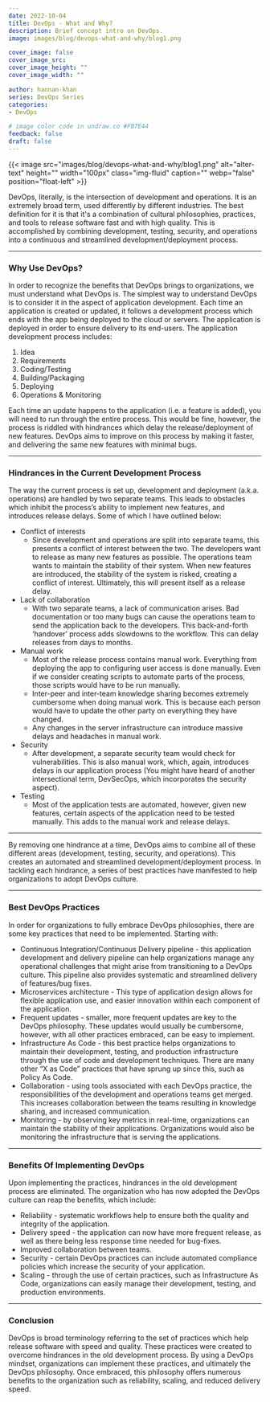 ```yaml
---
date: 2022-10-04
title: DevOps - What and Why?
description: Brief concept intro on DevOps.
image: images/blog/devops-what-and-why/blog1.png

cover_image: false
cover_image_src: 
cover_image_height: ""
cover_image_width: ""

author: hannan-khan
series: DevOps Series
categories:
- DevOps

# image color code in undraw.co #FB7E44 
feedback: false
draft: false
---
```


{{< image src="images/blog/devops-what-and-why/blog1.png" alt="alter-text" height="" width="100px" class="img-fluid" caption="" webp="false" position="float-left" >}}

DevOps, literally, is the intersection of development and operations. It is an extremely broad term, used differently by different industries. The best definition for it is that it's a combination of cultural philosophies, practices, and tools to release software fast and with high quality. This is accomplished by combining development, testing, security, and operations into a continuous and streamlined development/deployment process.
________________

### Why Use DevOps?

In order to recognize the benefits that DevOps brings to organizations, we must understand what DevOps is. The simplest way to understand DevOps is to consider it in the aspect of application development. Each time an application is created or updated, it follows a development process which ends with the app being deployed to the cloud or servers. The application is deployed in order to ensure delivery to its end-users.
The application development process includes:

1. Idea
2. Requirements
3. Coding/Testing
4. Building/Packaging
5. Deploying
6. Operations & Monitoring  
  
Each time an update happens to the application (i.e. a feature is added), you will need to run through the entire process. This would be fine, however, the process is riddled with hindrances which delay the release/deployment of new features. DevOps aims to improve on this process by making it faster, and delivering the same new features with minimal bugs.
________________

### Hindrances in the Current Development Process

The way the current process is set up, development and deployment (a.k.a. operations) are handled by two separate teams. This leads to obstacles which inhibit the process’s ability to implement new features, and introduces release delays. Some of which I have outlined below:

* Conflict of interests
  * Since development and operations are split into separate teams, this presents a conflict of interest between the two. The developers want to release as many new features as possible. The operations team wants to maintain the stability of their system. When new features are introduced, the stability of the system is risked, creating a conflict of interest. Ultimately, this will present itself as a release delay.
* Lack of collaboration
  * With two separate teams, a lack of communication arises. Bad documentation or too many bugs can cause the operations team to send the application back to the developers. This back-and-forth ‘handover’ process adds slowdowns to the workflow. This can delay releases from days to months.
* Manual work
  * Most of the release process contains manual work. Everything from deploying the app to configuring user access is done manually. Even if we consider creating scripts to automate parts of the process, those scripts would have to be run manually.
  * Inter-peer and inter-team knowledge sharing becomes extremely cumbersome when doing manual work. This is because each person would have to update the other party on everything they have changed.
  * Any changes in the server infrastructure can introduce massive delays and headaches in manual work.
* Security
  * After development, a separate security team would check for vulnerabilities. This is also manual work, which, again, introduces delays in our application process (You might have heard of another intersectional term, DevSecOps, which incorporates the security aspect).
* Testing
  * Most of the application tests are automated, however, given new features, certain aspects of the application need to be tested manually. This adds to the manual work and release delays.

________________

By removing one hindrance at a time, DevOps aims to combine all of these different areas (development, testing, security, and operations). This creates an automated and streamlined development/deployment process. In tackling each hindrance, a series of best practices have manifested to help organizations to adopt DevOps culture.
________________

### Best DevOps Practices

In order for organizations to fully embrace DevOps philosophies, there are some key practices that need to be implemented. Starting with:

* Continuous Integration/Continuous Delivery pipeline - this application development and delivery pipeline can help organizations manage any operational challenges that might arise from transitioning to a DevOps culture. This pipeline also provides systematic and streamlined delivery of features/bug fixes.
* Microservices architecture - This type of application design allows for flexible application use, and easier innovation within each component of the application.
* Frequent updates - smaller, more frequent updates are key to the DevOps philosophy. These updates would usually be cumbersome, however, with all other practices embraced, can be easy to implement.
* Infrastructure As Code - this best practice helps organizations to maintain their development, testing, and production infrastructure through the use of code and development techniques. There are many other “X as Code” practices that have sprung up since this, such as Policy As Code.
* Collaboration - using tools associated with each DevOps practice, the responsibilities of the development and operations teams get merged. This increases collaboration between the teams resulting in knowledge sharing, and increased communication.
* Monitoring - by observing key metrics in real-time, organizations can maintain the stability of their applications. Organizations would also be monitoring the infrastructure that is serving the applications.

________________

### Benefits Of Implementing DevOps

Upon implementing the practices, hindrances in the old development process are eliminated. The organization who has now adopted the DevOps culture can reap the benefits, which include:

* Reliability - systematic workflows help to ensure both the quality and integrity of the application.
* Delivery speed - the application can now have more frequent release, as well as there being less response time needed for bug-fixes.
* Improved collaboration between teams.
* Security - certain DevOps practices can include automated compliance policies which increase the security of your application.
* Scaling - through the use of certain practices, such as Infrastructure As Code, organizations can easily manage their development, testing, and production environments.

________________

### Conclusion

DevOps is broad terminology referring to the set of practices which help release software with speed and quality. These practices were created to overcome hindrances in the old development process. By using a DevOps mindset, organizations can implement these practices, and ultimately the DevOps philosophy. Once embraced, this philosophy offers numerous benefits to the organization such as reliability, scaling, and reduced delivery speed.
